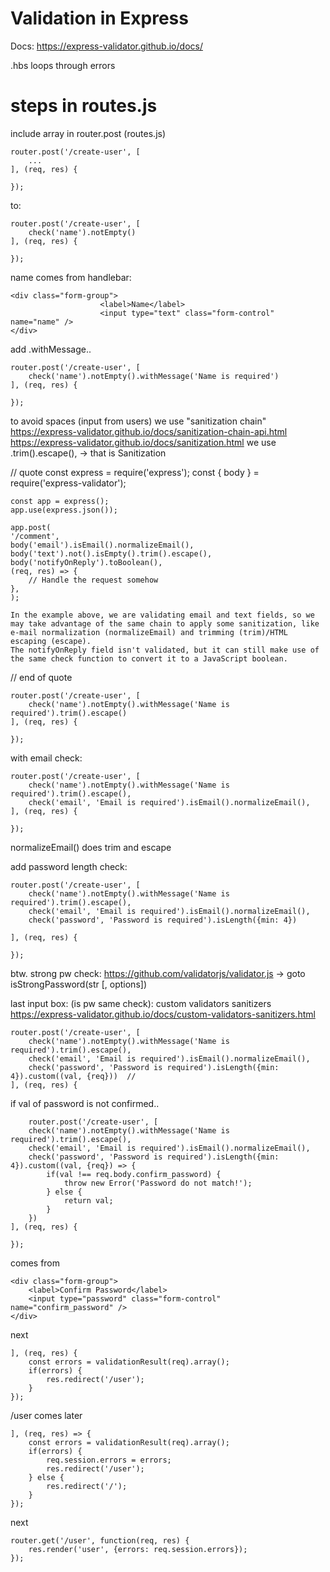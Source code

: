 # Validation in Express

Docs: https://express-validator.github.io/docs/

.hbs loops through errors

# steps in routes.js 
include array in router.post (routes.js)

    router.post('/create-user', [
        ...
    ], (req, res) {

    });

to:

    router.post('/create-user', [
        check('name').notEmpty() 
    ], (req, res) {

    });

name comes from handlebar:

    <div class="form-group">
                        <label>Name</label>
                        <input type="text" class="form-control" name="name" />
    </div>

add .withMessage..

    router.post('/create-user', [
        check('name').notEmpty().withMessage('Name is required') 
    ], (req, res) {

    });

to avoid spaces (input from users) we use "sanitization chain" 
https://express-validator.github.io/docs/sanitization-chain-api.html
https://express-validator.github.io/docs/sanitization.html
we use .trim().escape(),  -> that is Sanitization

// quote
    const express = require('express');
    const { body } = require('express-validator');

    const app = express();
    app.use(express.json());

    app.post(
    '/comment',
    body('email').isEmail().normalizeEmail(),
    body('text').not().isEmpty().trim().escape(),
    body('notifyOnReply').toBoolean(),
    (req, res) => {
        // Handle the request somehow
    },
    );

    In the example above, we are validating email and text fields, so we may take advantage of the same chain to apply some sanitization, like e-mail normalization (normalizeEmail) and trimming (trim)/HTML escaping (escape).
    The notifyOnReply field isn't validated, but it can still make use of the same check function to convert it to a JavaScript boolean.
// end of quote

    router.post('/create-user', [
        check('name').notEmpty().withMessage('Name is required').trim().escape()
    ], (req, res) {

    });

with email check: 

    router.post('/create-user', [
        check('name').notEmpty().withMessage('Name is required').trim().escape(),
        check('email', 'Email is required').isEmail().normalizeEmail(),
    ], (req, res) {

    });

normalizeEmail() does trim and escape

add password length check:

    router.post('/create-user', [
        check('name').notEmpty().withMessage('Name is required').trim().escape(),
        check('email', 'Email is required').isEmail().normalizeEmail(),
        check('password', 'Password is required').isLength({min: 4})

    ], (req, res) {

    });

btw. strong pw check: https://github.com/validatorjs/validator.js -> goto isStrongPassword(str [, options])

last input box: (is pw same check): custom validators sanitizers
https://express-validator.github.io/docs/custom-validators-sanitizers.html


    router.post('/create-user', [
        check('name').notEmpty().withMessage('Name is required').trim().escape(),
        check('email', 'Email is required').isEmail().normalizeEmail(),
        check('password', 'Password is required').isLength({min: 4}).custom((val, {req}))  //  
    ], (req, res) {

if val of password is not confirmed..

        router.post('/create-user', [
        check('name').notEmpty().withMessage('Name is required').trim().escape(),
        check('email', 'Email is required').isEmail().normalizeEmail(),
        check('password', 'Password is required').isLength({min: 4}).custom((val, {req}) => {
            if(val !== req.body.confirm_password) {
                throw new Error('Password do not match!');
            } else {
                return val;
            }
        })
    ], (req, res) {

    });


comes from 

    <div class="form-group">
        <label>Confirm Password</label>
        <input type="password" class="form-control" name="confirm_password" />
    </div>


next

    ], (req, res) {
        const errors = validationResult(req).array();
        if(errors) {
            res.redirect('/user');
        }
    });

/user comes later

    ], (req, res) => {
        const errors = validationResult(req).array();
        if(errors) {
            req.session.errors = errors;
            res.redirect('/user');
        } else {
            res.redirect('/');
        }
    });

next

    router.get('/user', function(req, res) {
        res.render('user', {errors: req.session.errors});
    });
